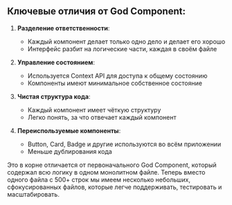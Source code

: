 ## Ключевые отличия от God Component:

1. **Разделение ответственности**:

   - Каждый компонент делает только одно дело и делает его хорошо
   - Интерфейс разбит на логические части, каждая в своём файле

2. **Управление состоянием**:

   - Используется Context API для доступа к общему состоянию
   - Компоненты имеют минимальное собственное состояние

3. **Чистая структура кода**:

   - Каждый компонент имеет чёткую структуру
   - Легко понять, за что отвечает каждый компонент

4. **Переиспользуемые компоненты**:
   - Button, Card, Badge и другие используются во всём приложении
   - Меньше дублирования кода

Это в корне отличается от первоначального God Component, который содержал всю логику в одном монолитном файле. Теперь вместо одного файла с 500+ строк мы имеем несколько небольших, сфокусированных файлов, которые легче поддерживать, тестировать и масштабировать.
